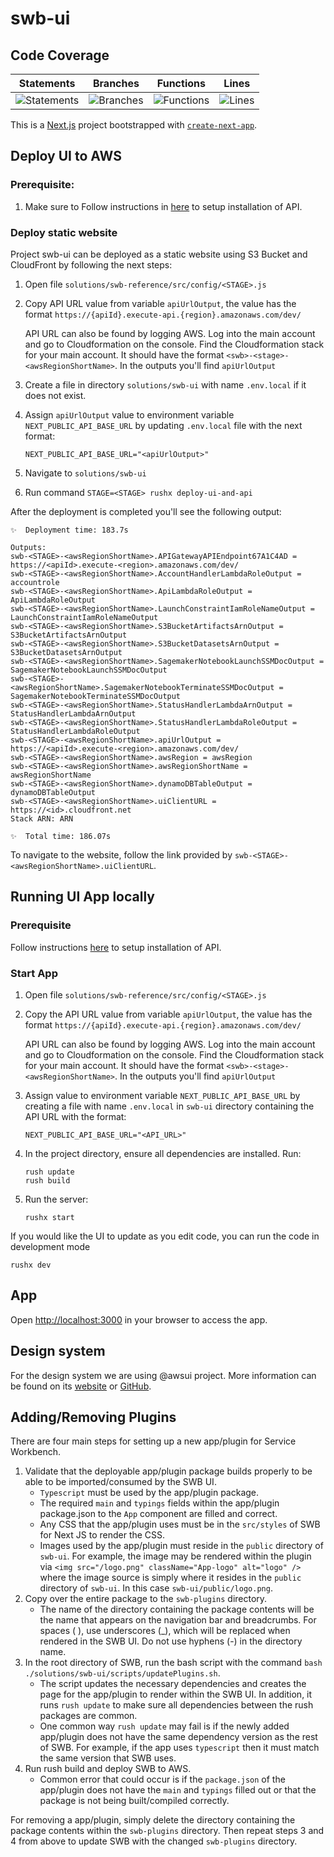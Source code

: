 # swb-ui
## Code Coverage

| Statements | Branches | Functions | Lines |
| --------------------------- | ----------------------- | ------------------------- | ----------------- |
| ![Statements](https://img.shields.io/badge/statements-Unknown%25-brightgreen.svg?style=flat) | ![Branches](https://img.shields.io/badge/branches-Unknown%25-brightgreen.svg?style=flat) | ![Functions](https://img.shields.io/badge/functions-Unknown%25-brightgreen.svg?style=flat) | ![Lines](https://img.shields.io/badge/lines-Unknown%25-brightgreen.svg?style=flat) |

This is a [Next.js](https://nextjs.org/) project bootstrapped with [`create-next-app`](https://github.com/vercel/next.js/tree/canary/packages/create-next-app).

## Deploy UI to AWS

### Prerequisite:

1. Make sure to Follow instructions in [here](../swb-reference/SETUP_v2p1.md##installation) to setup installation of API.

### Deploy static website

Project swb-ui can be deployed as a static website using S3 Bucket and CloudFront by following the next steps:

1. Open file `solutions/swb-reference/src/config/<STAGE>.js`
2. Copy API URL value from variable `apiUrlOutput`, the value has the format `https://{apiId}.execute-api.{region}.amazonaws.com/dev/`

    API URL can also be found by logging AWS. Log into the main account and go to Cloudformation on the console. Find the Cloudformation stack for your main account. It should have the format `<swb>-<stage>-<awsRegionShortName>`. In the outputs you'll find `apiUrlOutput` 
3. Create a file in directory `solutions/swb-ui` with name `.env.local` if it does not exist.
4. Assign `apiUrlOutput` value to environment variable `NEXT_PUBLIC_API_BASE_URL` by updating `.env.local` file with the next format:
    ```
    NEXT_PUBLIC_API_BASE_URL="<apiUrlOutput>"
    ```
5. Navigate to `solutions/swb-ui`
6. Run command `STAGE=<STAGE> rushx deploy-ui-and-api`

After the deployment is completed you'll see the following output:

```
✨  Deployment time: 183.7s

Outputs:
swb-<STAGE>-<awsRegionShortName>.APIGatewayAPIEndpoint67A1C4AD = https://<apiId>.execute-<region>.amazonaws.com/dev/
swb-<STAGE>-<awsRegionShortName>.AccountHandlerLambdaRoleOutput = accountrole
swb-<STAGE>-<awsRegionShortName>.ApiLambdaRoleOutput = ApiLambdaRoleOutput
swb-<STAGE>-<awsRegionShortName>.LaunchConstraintIamRoleNameOutput = LaunchConstraintIamRoleNameOutput
swb-<STAGE>-<awsRegionShortName>.S3BucketArtifactsArnOutput = S3BucketArtifactsArnOutput
swb-<STAGE>-<awsRegionShortName>.S3BucketDatasetsArnOutput = S3BucketDatasetsArnOutput
swb-<STAGE>-<awsRegionShortName>.SagemakerNotebookLaunchSSMDocOutput = SagemakerNotebookLaunchSSMDocOutput
swb-<STAGE>-<awsRegionShortName>.SagemakerNotebookTerminateSSMDocOutput = SagemakerNotebookTerminateSSMDocOutput
swb-<STAGE>-<awsRegionShortName>.StatusHandlerLambdaArnOutput = StatusHandlerLambdaArnOutput
swb-<STAGE>-<awsRegionShortName>.StatusHandlerLambdaRoleOutput = StatusHandlerLambdaRoleOutput
swb-<STAGE>-<awsRegionShortName>.apiUrlOutput = https://<apiId>.execute-<region>.amazonaws.com/dev/
swb-<STAGE>-<awsRegionShortName>.awsRegion = awsRegion
swb-<STAGE>-<awsRegionShortName>.awsRegionShortName = awsRegionShortName
swb-<STAGE>-<awsRegionShortName>.dynamoDBTableOutput = dynamoDBTableOutput
swb-<STAGE>-<awsRegionShortName>.uiClientURL = https://<id>.cloudfront.net
Stack ARN: ARN

✨  Total time: 186.07s
```
To navigate to the website, follow the link provided by `swb-<STAGE>-<awsRegionShortName>.uiClientURL`.

## Running UI App locally

### Prerequisite
Follow instructions [here](../swb-reference/SETUP_v2p1.md##installation) to setup installation of API.

### Start App
1. Open file `solutions/swb-reference/src/config/<STAGE>.js`
2. Copy the API URL value from variable `apiUrlOutput`, the value has the format `https://{apiId}.execute-api.{region}.amazonaws.com/dev/`

    API URL can also be found by logging AWS. Log into the main account and go to Cloudformation on the console. Find the Cloudformation stack for your main account. It should have the format `<swb>-<stage>-<awsRegionShortName>`. In the outputs you'll find `apiUrlOutput` 
3. Assign value to environment variable `NEXT_PUBLIC_API_BASE_URL` by creating a file with name `.env.local` in `swb-ui` directory containing the API URL with the format:
    ```
    NEXT_PUBLIC_API_BASE_URL="<API_URL>"
    ```
4. In the project directory, ensure all dependencies are installed. Run:
    ```
    rush update
    rush build
    ```
5. Run the server:
    ```
    rushx start
    ```

If you would like the UI to update as you edit code, you can run the code in development mode
```
rushx dev
```

## App
Open [http://localhost:3000](http://localhost:3000) in your browser to access the app.

## Design system

For the design system we are using @awsui project. More information can be found on its [website](https://polaris.a2z.com) or [GitHub](https://github.com/aws/awsui-documentation).

## Adding/Removing Plugins

There are four main steps for setting up a new app/plugin for Service Workbench.

1. Validate that the deployable app/plugin package builds properly to be able to be imported/consumed by the SWB UI.
    - `Typescript` must be used by the app/plugin package.
    - The required `main` and `typings` fields within the app/plugin package.json to the `App` component are filled and correct.
    - Any CSS that the app/plugin uses must be in the `src/styles` of SWB for Next JS to render the CSS.
    - Images used by the app/plugin must reside in the `public` directory of `swb-ui`. For example, the image may be rendered within the plugin via `<img src="/logo.png" className="App-logo" alt="logo" />` where the image source is simply where it resides in the `public` directory of `swb-ui`. In this case `swb-ui/public/logo.png`.
2. Copy over the entire package to the `swb-plugins` directory.
    - The name of the directory containing the package contents will be the name that appears on the navigation bar and breadcrumbs. For spaces ( ), use underscores (_), which will be replaced when rendered in the SWB UI. Do not use hyphens (-) in the directory name.
3. In the root directory of SWB, run the bash script with the command `bash ./solutions/swb-ui/scripts/updatePlugins.sh`.
    - The script updates the necessary dependencies and creates the page for the app/plugin to render within the SWB UI. In addition, it runs `rush update` to make sure all dependencies between the rush packages are common.
    - One common way `rush update` may fail is if the newly added app/plugin does not have the same dependency version as the rest of SWB. For example, if the app uses `typescript` then it must match the same version that SWB uses.
4. Run rush build and deploy SWB to AWS.
    - Common error that could occur is if the `package.json` of the app/plugin does not have the `main` and `typings` filled out or that the package is not being built/compiled correctly.

For removing a app/plugin, simply delete the directory containing the package contents within the `swb-plugins` directory. Then repeat steps 3 and 4 from above to update SWB with the changed `swb-plugins` directory.
